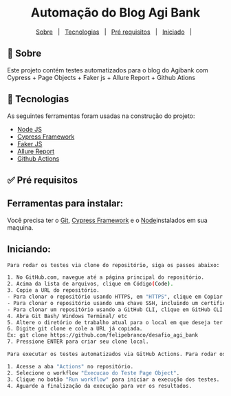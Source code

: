 <h1 id="top" align="center">Automação do Blog Agi Bank</h1>

<p align="center">
  <a href="#dart-sobre">Sobre</a> &#xa0; | &#xa0; 
  <a href="#rocket-tecnologias">Tecnologias</a> &#xa0; | &#xa0;
  <a href="#white_check_mark-pré-requisitos">Pré requisitos</a> &#xa0; | &#xa0;
  <a href="#checkered_flag-começando">Iniciado</a> &#xa0; | &#xa0;
<br>

## :dart: Sobre ##

Este projeto contém testes automatizados para o blog do Agibank com Cypress + Page Objects + Faker js + Allure Report + Github Ations

## :rocket: Tecnologias ##

As seguintes ferramentas foram usadas na construção do projeto:

- [Node JS](https://nodejs.org/en/download)
- [Cypress Framework](https://www.cypress.io/)
- [Faker JS](https://fakerjs.dev/)
- [Allure Report](https://allurereport.org/docs/)
- [Github Actions](https://github.com/felipebranco/desafio_agi_bank/actions/)

## :white_check_mark: Pré requisitos ##

## Ferramentas para instalar: ##

Você precisa ter o [Git](https://git-scm.com), [Cypress Framework](https://www.cypress.io/) e o [Node](https://nodejs.org/en/download)instalados em sua maquina. 

## Iniciando: ##

```bash
Para rodar os testes via clone do repositório, siga os passos abaixo:

1. No GitHub.com, navegue até a página principal do repositório.
2. Acima da lista de arquivos, clique em Código(Code).
3. Copie a URL do repositório.
- Para clonar o repositório usando HTTPS, em "HTTPS", clique em Copiar.
- Para clonar o repositório usando uma chave SSH, incluindo um certificado emitido pela autoridade de certificação SSH da sua organização, clique em SSH e em Copiar.
- Para clonar um repositório usando a GitHub CLI, clique em GitHub CLI e em Copiar.
4. Abra Git Bash/ Windows Terminal/ etc
5. Altere o diretório de trabalho atual para o local em que deseja ter o diretório clonado.
6. Digite git clone e cole a URL já copiada.
Ex: git clone https://github.com/felipebranco/desafio_agi_bank
7. Pressione ENTER para criar seu clone local.

```
```bash
Para executar os testes automatizados via GitHub Actions. Para rodar os testes, siga os passos abaixo:

1. Acesse a aba "Actions" no repositório.
2. Selecione o workflow "Execucao do Teste Page Object".
3. Clique no botão "Run workflow" para iniciar a execução dos testes.
4. Aguarde a finalização da execução para ver os resultados.
```

